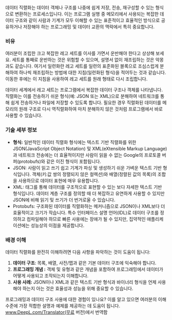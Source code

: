데이터 직렬화는 데이터 객체나 구조를 나중에 쉽게 저장, 전송, 재구성할 수 있는 형식으로 변환하는 프로세스입니다. 이는 프로그램 실행 중 메모리에서 사용되는 복잡한 데이터 구조와 같이 사람과 기계가 모두 이해할 수 있는 표준적이고 효율적인 방식으로 공유하거나 저장해야 하는 프로그래밍 및 데이터 교환의 맥락에서 특히 중요합니다.

### 비유

여러분이 조립한 크고 복잡한 레고 세트를 이사를 가면서 운반해야 한다고 상상해 보세요. 세트를 통째로 운반하는 것은 위험할 수 있으며, 설명서 없이 재조립하는 것은 악몽과도 같습니다. 여기서 일련화란 레고 세트를 일련의 표준화된 블록으로 조심스럽게 분해하여 하나씩 재조립하는 방법에 대한 지침(일련화된 형식)을 적어두는 것과 같습니다. 이동한 후에는 이 지침을 사용하여 레고 세트를 원래 형태로 다시 조립합니다.

데이터 세계에서 레고 세트는 프로그램에서 복잡한 데이터 구조나 객체를 나타냅니다. 직렬화는 이를 전송하기 쉬운 형식(예: JSON 또는 XML)으로 분해하여 네트워크를 통해 쉽게 전송하거나 파일에 저장할 수 있도록 합니다. 필요한 경우 직렬화된 데이터를 메모리의 원래 구조로 다시 역직렬화하여 마치 분해하지 않은 것처럼 프로그램에서 바로 사용할 수 있습니다.

### 기술 세부 정보

- **형식:** 일반적인 데이터 직렬화 형식에는 텍스트 기반 직렬화를 위한 JSON(JavaScript Object Notation) 및 XML(eXtensible Markup Language)과 네트워크 전송에는 더 효율적이지만 사람이 읽을 수 없는 Google의 프로토콜 버퍼(protobufs)와 같은 이진 형식이 포함됩니다.
- JSON: 사람이 읽고 쓰기 쉽고 기계가 파싱 및 생성하기 쉬운 가벼운 텍스트 기반 형식입니다. 객체(키:값 쌍의 정렬되지 않은 컬렉션)와 배열(정렬된 값의 목록)의 조합을 사용하므로 데이터 표현에 매우 유용합니다.
- XML: 태그를 통해 데이터를 구조적으로 표현할 수 있는 보다 자세한 텍스트 기반 형식입니다. 데이터 계층 구조를 정의할 때 더 복잡하고 유연하게 사용할 수 있지만 JSON에 비해 읽기 및 쓰기가 더 번거로울 수 있습니다.
- Protobufs: 구조화된 데이터를 직렬화하는 메커니즘으로 JSON이나 XML보다 더 효율적이고 크기가 작습니다. 특수 인터페이스 설명 언어(IDL)로 데이터 구조를 정의하고 컴파일해야 하므로 빠른 사용에는 장애가 될 수 있지만, 집약적인 애플리케이션에는 성능상의 이점을 제공합니다.

### 배경 이해

데이터 직렬화를 완전히 이해하려면 다음 사항을 파악하는 것이 도움이 됩니다:

1. **데이터 구조**: 목록, 배열, 사전/맵과 같은 기본 데이터 구조에 익숙해야 합니다.
2. **프로그래밍 개념 :** 객체 및 유형과 같은 개념을 포함하여 프로그래밍에서 데이터가 어떻게 사용되고 조작되는지 이해합니다.
3. **사용 사례:** JSON이나 XML과 같은 텍스트 기반 형식과 바이너리 형식을 언제 사용해야 하는지 아는 것은 효율성과 성능을 위해 중요할 수 있습니다.

프로그래밍과 데이터 구조 사용에 대한 경험이 있나요? 이를 알고 있으면 여러분의 이해 수준에 가장 적합한 설명과 예제를 제공하는 데 도움이 됩니다. www.DeepL.com/Translator(무료 버전)에서 번역함
